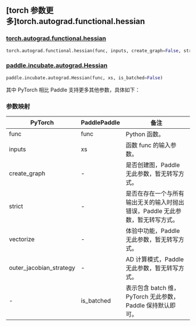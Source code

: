 ## [torch 参数更多]torch.autograd.functional.hessian

### [torch.autograd.functional.hessian](https://pytorch.org/docs/stable/generated/torch.autograd.functional.hessian.html#torch.autograd.functional.hessian)

```python
torch.autograd.functional.hessian(func, inputs, create_graph=False, strict=False, vectorize=False, outer_jacobian_strategy='reverse-mode')
```

### [paddle.incubate.autograd.Hessian](https://www.paddlepaddle.org.cn/documentation/docs/zh/api/paddle/incubate/autograd/Hessian_cn.html)

```python
paddle.incubate.autograd.Hessian(func, xs, is_batched=False)
```

其中 PyTorch 相比 Paddle 支持更多其他参数，具体如下：

### 参数映射

| PyTorch                 | PaddlePaddle | 备注                                                                |
| ----------------------- | ------------ | ------------------------------------------------------------------- |
| func                    | func         | Python 函数。                                                       |
| inputs                  | xs           | 函数 func 的输入参数。                                              |
| create_graph            | -            | 是否创建图，Paddle 无此参数，暂无转写方式。                                   |
| strict                  | -            | 是否在存在一个与所有输出无关的输入时抛出错误，Paddle 无此参数，暂无转写方式。 |
| vectorize               | -            | 体验中功能，Paddle 无此参数，暂无转写方式。                                   |
| outer_jacobian_strategy | -            | AD 计算模式，Paddle 无此参数，暂无转写方式。                                  |
| -                       | is_batched   | 表示包含 batch 维，PyTorch 无此参数，Paddle 保持默认即可。          |
